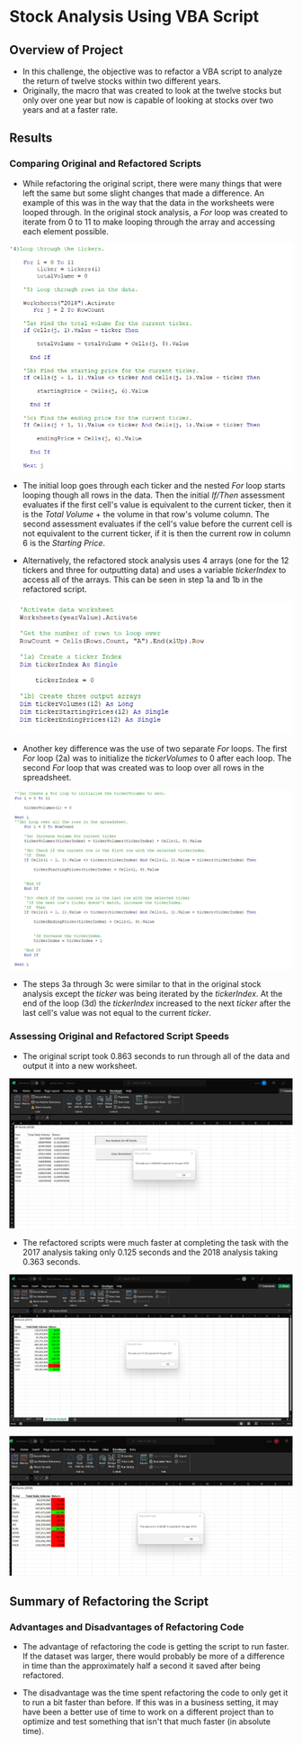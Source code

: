 # Stock Analysis Using VBA Script

## Overview of Project
- In this challenge, the objective was to refactor a VBA script to analyze the return of twelve stocks within two different years. 
- Originally, the macro that was created to look at the twelve stocks but only over one year but now is capable of looking at stocks over two years and at a faster rate. 

	
## Results

### Comparing Original and Refactored Scripts

- While refactoring the original script, there were many things that were left the same but some slight changes that made a difference. 
An example of this was in the way that the data in the worksheets were looped through.
In the original stock analysis, a *For* loop was created to iterate from 0 to 11 to make looping through the array and accessing each element possible.

![Original_Steps4and5.png](https://github.com/Paul-Lecander/stock-analysis/blob/main/Original_Steps4and5.png) 

- The initial loop goes through each ticker and the nested *For* loop starts looping though all rows in the data. 
Then the initial *If/Then* assessment evaluates if the first cell's value is equivalent to the current ticker, then it is the *Total Volume* + the volume in that row's volume column. 
The second assessment evaluates if the cell's value before the current cell is not equivalent to the current ticker, if it is then the current row in column 6 is the *Starting Price*. 

- Alternatively, the refactored stock analysis uses 4 arrays (one for the 12 tickers and three for outputting data) and uses a variable *tickerIndex* to access all of the arrays. This can be seen in step 1a and 1b in the refactored script.

![Refactor_IndexandArrays.png](https://github.com/Paul-Lecander/stock-analysis/blob/main/Refactor_IndexandArrays.png)

- Another key difference was the use of two separate *For* loops. The first *For* loop (2a) was to initialize the *tickerVolumes* to 0 after each loop. The second *For* loop that was created was to loop over all rows in the spreadsheet.

![Refactor_Steps2to3.png](https://github.com/Paul-Lecander/stock-analysis/blob/main/Refactor_Steps2to3.png)

- The steps 3a through 3c were similar to that in the original stock analysis except the *ticker* was being iterated by the *tickerIndex*. At the end of the loop (3d) the *tickerIndex* increased to the next *ticker* after the last cell's value was not equal to the current *ticker*.

### Assessing Original and Refactored Script Speeds
 	  
- The original script took 0.863 seconds to run through all of the data and output it into a new worksheet.

![VBA_Challenge_Originaltime_2018.png](https://github.com/Paul-Lecander/stock-analysis/blob/main/VBA_Challenge_Originaltime_2018.png)

- The refactored scripts were much faster at completing the task with the 2017 analysis taking only 0.125 seconds and the 2018 analysis taking 0.363 seconds. 

![VBA_Challenge_2017.png](https://github.com/Paul-Lecander/stock-analysis/blob/main/VBA_Challenge_2017.png)

![VBA_Challenge_2018.png](https://github.com/Paul-Lecander/stock-analysis/blob/main/VBA_Challenge_2018.png)

## Summary of Refactoring the Script

### Advantages and Disadvantages of Refactoring Code
- The advantage of refactoring the code is getting the script to run faster. If the dataset was larger, there would probably be more of a difference in time than the approximately half a second it saved after being refactored. 
	
- The disadvantage was the time spent refactoring the code to only get it to run a bit faster than before. If this was in a business setting, it may have been a better use of time to work on a different project than to optimize and test something that isn't that much faster (in absolute time).
